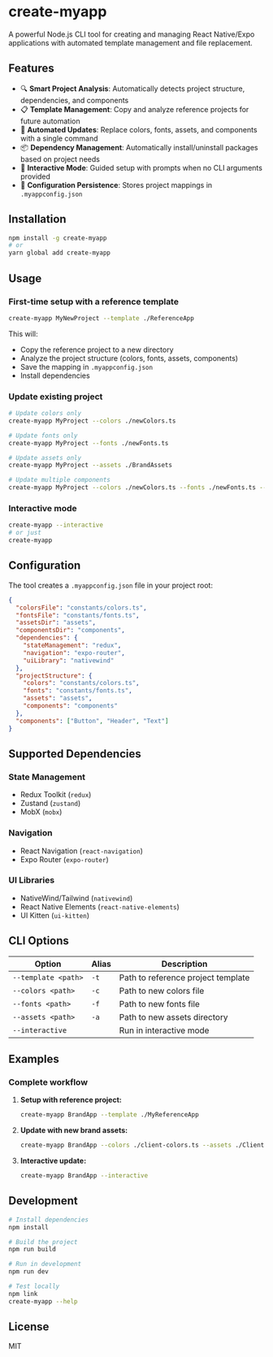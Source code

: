 # create-myapp

A powerful Node.js CLI tool for creating and managing React Native/Expo applications with automated template management and file replacement.

## Features

- 🔍 **Smart Project Analysis**: Automatically detects project structure, dependencies, and components
- 📋 **Template Management**: Copy and analyze reference projects for future automation  
- 🔄 **Automated Updates**: Replace colors, fonts, assets, and components with a single command
- 📦 **Dependency Management**: Automatically install/uninstall packages based on project needs
- 🎯 **Interactive Mode**: Guided setup with prompts when no CLI arguments provided
- 🔧 **Configuration Persistence**: Stores project mappings in `.myappconfig.json`

## Installation

```bash
npm install -g create-myapp
# or
yarn global add create-myapp
```

## Usage

### First-time setup with a reference template

```bash
create-myapp MyNewProject --template ./ReferenceApp
```

This will:
- Copy the reference project to a new directory
- Analyze the project structure (colors, fonts, assets, components)
- Save the mapping in `.myappconfig.json`
- Install dependencies

### Update existing project

```bash
# Update colors only
create-myapp MyProject --colors ./newColors.ts

# Update fonts only  
create-myapp MyProject --fonts ./newFonts.ts

# Update assets only
create-myapp MyProject --assets ./BrandAssets

# Update multiple components
create-myapp MyProject --colors ./newColors.ts --fonts ./newFonts.ts --assets ./BrandAssets
```

### Interactive mode

```bash
create-myapp --interactive
# or just
create-myapp
```

## Configuration

The tool creates a `.myappconfig.json` file in your project root:

```json
{
  "colorsFile": "constants/colors.ts",
  "fontsFile": "constants/fonts.ts", 
  "assetsDir": "assets",
  "componentsDir": "components",
  "dependencies": {
    "stateManagement": "redux",
    "navigation": "expo-router",
    "uiLibrary": "nativewind"
  },
  "projectStructure": {
    "colors": "constants/colors.ts",
    "fonts": "constants/fonts.ts",
    "assets": "assets",
    "components": "components"
  },
  "components": ["Button", "Header", "Text"]
}
```

## Supported Dependencies

### State Management
- Redux Toolkit (`redux`)
- Zustand (`zustand`) 
- MobX (`mobx`)

### Navigation
- React Navigation (`react-navigation`)
- Expo Router (`expo-router`)

### UI Libraries
- NativeWind/Tailwind (`nativewind`)
- React Native Elements (`react-native-elements`)
- UI Kitten (`ui-kitten`)

## CLI Options

| Option | Alias | Description |
|--------|-------|-------------|
| `--template <path>` | `-t` | Path to reference project template |
| `--colors <path>` | `-c` | Path to new colors file |
| `--fonts <path>` | `-f` | Path to new fonts file |
| `--assets <path>` | `-a` | Path to new assets directory |
| `--interactive` | | Run in interactive mode |

## Examples

### Complete workflow

1. **Setup with reference project:**
   ```bash
   create-myapp BrandApp --template ./MyReferenceApp
   ```

2. **Update with new brand assets:**
   ```bash
   create-myapp BrandApp --colors ./client-colors.ts --assets ./ClientAssets
   ```

3. **Interactive update:**
   ```bash
   create-myapp BrandApp --interactive
   ```

## Development

```bash
# Install dependencies
npm install

# Build the project
npm run build

# Run in development
npm run dev

# Test locally
npm link
create-myapp --help
```

## License

MIT
